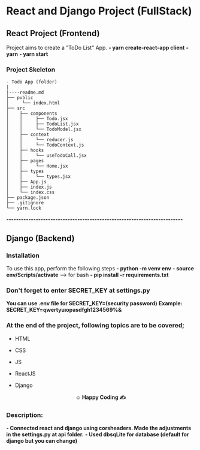 # React and Django Project (FullStack)

## React Project (Frontend)

Project aims to create a "ToDo List" App.
__- yarn create-react-app client__
__- yarn__
__- yarn start__

### Project Skeleton

```
- Todo App (folder)
|
|----readme.md        
├── public
│     └── index.html
├── src
│    ├── components
│    │     ├── Todo.jsx
│    │     ├── TodoList.jsx
│    │     └── TodoModel.jsx
│    ├── context
│    │     └── reducer.js
│    │     └── TodoContext.js
│    ├── hooks
│    │     └── useTodoCall.jsx
│    ├── pages
│    │     └── Home.jsx
│    ├── types
│    │     └── types.jsx
│    ├── App.js
│    ├── index.js
│    └── index.css
├── package.json
├── .gitignore
└── yarn.lock
```
__------------------------------------------------------------------------__
## Django (Backend)
### Installation
To use this app, perform the following steps
__- python -m venv env__
__- source env/Scripts/activate__ --> for bash
__- pip install -r requirements.txt__

### Don't forget to enter SECRET_KEY at settings.py

__You can use .env file for SECRET_KEY=(security password)__
__Example: SECRET_KEY=qwertyuıopasdfgh1234569%&__

### At the end of the project, following topics are to be covered;

- HTML

- CSS

- JS

- ReactJS

- Django

**<p align="center">&#9786; Happy Coding &#9997;</p>**


### Description:
__- Connected react and django using corsheaders. Made the adjustments in the settings.py at api folder.__
__- Used dbsqLite for database (default for django but you can change)__



